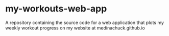 # my-workouts-web-app
A repository containing the source code for a web application that plots my weekly workout progress on my website at medinachuck.github.io
